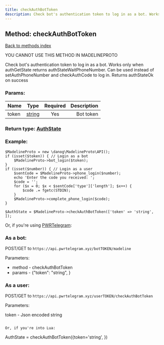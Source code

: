 ```yaml
---
title: checkAuthBotToken
description: Check bot's authentication token to log in as a bot. Works only when authGetState returns authStateWaitPhoneNumber. Can be used instead of setAuthPhoneNumber and checkAuthCode to log in. Returns authStateOk on success
---
```

## Method: checkAuthBotToken  
[Back to methods index](index.md)


YOU CANNOT USE THIS METHOD IN MADELINEPROTO


Check bot's authentication token to log in as a bot. Works only when authGetState returns authStateWaitPhoneNumber. Can be used instead of setAuthPhoneNumber and checkAuthCode to log in. Returns authStateOk on success

### Params:

| Name     |    Type       | Required | Description |
|----------|:-------------:|:--------:|------------:|
|token|[string](../types/string.md) | Yes|Bot token|


### Return type: [AuthState](../types/AuthState.md)

### Example:


```
$MadelineProto = new \danog\MadelineProto\API();
if (isset($token)) { // Login as a bot
    $MadelineProto->bot_login($token);
}
if (isset($number)) { // Login as a user
    $sentCode = $MadelineProto->phone_login($number);
    echo 'Enter the code you received: ';
    $code = '';
    for ($x = 0; $x < $sentCode['type']['length']; $x++) {
        $code .= fgetc(STDIN);
    }
    $MadelineProto->complete_phone_login($code);
}

$AuthState = $MadelineProto->checkAuthBotToken(['token' => 'string', ]);
```

Or, if you're using [PWRTelegram](https://pwrtelegram.xyz):

### As a bot:

POST/GET to `https://api.pwrtelegram.xyz/botTOKEN/madeline`

Parameters:

* method - checkAuthBotToken
* params - {"token": "string", }



### As a user:

POST/GET to `https://api.pwrtelegram.xyz/userTOKEN/checkAuthBotToken`

Parameters:

token - Json encoded string


```

Or, if you're into Lua:

```
AuthState = checkAuthBotToken({token='string', })
```

